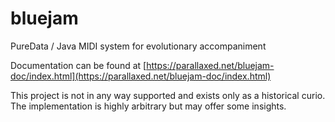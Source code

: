 bluejam
=======

PureData / Java MIDI system for evolutionary accompaniment

Documentation can be found at [https://parallaxed.net/bluejam-doc/index.html](https://parallaxed.net/bluejam-doc/index.html)

This project is not in any way supported and exists only as a historical curio. The implementation is highly arbitrary but may offer some insights. 

